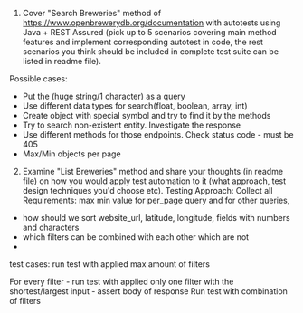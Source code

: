 1. Cover "Search Breweries" method of https://www.openbrewerydb.org/documentation
with autotests using Java + REST Assured
(pick up to 5 scenarios covering main method features and implement corresponding
autotest in code, the rest scenarios you think should be included in complete test suite can
be listed in readme file).

Possible cases: 
- Put the (huge string/1 character) as a query
- Use different data types for search(float, boolean, array, int)
- Create object with special symbol and try to find it by the methods
- Try to search non-existent entity. Investigate the response 
- Use different methods for those endpoints. Check status code - must be 405
- Max/Min objects per page 


2. Examine "List Breweries" method and share your thoughts (in readme file) on how you
   would apply test automation to it (what approach, test design techniques you'd choose
   etc).
Testing Approach:
   Collect all Requirements: max min value for per_page query and for other queries, 
- how should we sort website_url, latitude, longitude, fields with numbers and characters
- which filters can be combined with each other which are not
- 

test cases: 
run test with applied max amount of filters

For every filter - run test with applied only one filter with the shortest/largest input - assert body of response 
Run test with combination of filters 